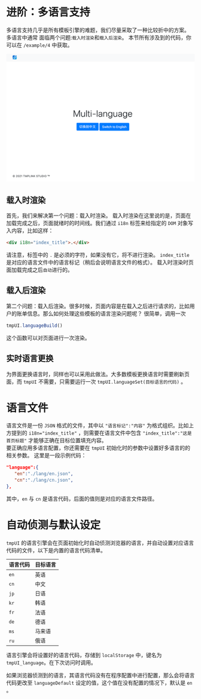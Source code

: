 # 进阶：多语言支持

多语言支持几乎是所有模板引擎的难题，我们尽量采取了一种比较折中的方案。   
多语言中通常
面临两个问题:`载入时渲染`和`载入后渲染`。 本节所有涉及到的代码，你可以在 `/example/4` 中获取。

<img src="./img/image2.png">

## 载入时渲染

首先，我们来解决第一个问题：载入时渲染。
载入时渲染在这里说的是，页面在加载完成之后，页面就绪时的时间线。我们通过 `i18n` 标签来给指定的 `DOM` 对象写入内容，比如这样：
```html
<div i18n="index_title">.</div>
```
请注意，标签中的 `.` 是必须的字符，如果没有它，将不进行渲染。 `index_title` 是对应的语言文件中的语言标记（稍后会说明语言文件的格式）。
载入时渲染时页面加载完成之后`自动`进行的。

## 载入后渲染

第二个问题：载入后渲染。很多时候，页面内容是在载入之后进行请求的，比如用户的账单信息。那么如何处理这些模板的语言渲染问题呢？
很简单，调用一次 
```javascript
tmpUI.languageBuild() 
```
这个函数可以对页面进行一次渲染。

## 实时语言更换
为界面更换语言时，同样也可以采用此做法。大多数模板更换语言时需要刷新页面，而 `tmpUI` 不需要，只需要运行一次 `tmpUI.languageSet(目标语言的代码)` 。  

# 语言文件
语言文件是一份 `JSON` 格式的文件，其中以 `"语言标记":"内容"` 为格式组织。比如上方提到的 `i18n="index_title"` ，则需要在语言文件中包含 `"index_title":"这是首页标题"` 才能够正确在目标位置填充内容。   
要正确应用多语言配置，你还需要在 `tmpUI` 初始化时的参数中设置好多语言的的相关参数。
这里是一段示例代码：

```json
"language":{
   "en":"./lang/en.json",
   "cn":"./lang/cn.json",
},
```

其中，`en` 与 `cn` 是语言代码，后面的值则是对应的语言文件路径。

# 自动侦测与默认设定
`tmpUI` 的语言引擎会在页面初始化时自动侦测浏览器的语言，并自动设置对应语言代码的文件，以下是内置的语言代码清单。

| 语言代码 | 目标语言 |
| ---------- | ---------- |
| `en` | 英语 |
| `cn` | 中文 |
| `jp` | 日语 |
| `kr` | 韩语 |
| `fr` | 法语 |
| `de` | 德语 |
| `ms` | 马来语 |
| `ru` | 俄语 |

语言引擎会将设置好的语言代码，存储到 `localStorage` 中，键名为 `tmpUI_language`。在下次访问时调用。   

如果浏览器侦测到的语言，其语言代码没有在程序配置中进行配置，那么会将语言代码更改至 `languageDefault` 设定的值，这个值在没有配置的情况下，默认是 `en` 。